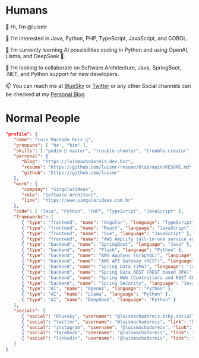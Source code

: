 # Humans
👋 Hi, I’m @luismr

👀 I’m interested in Java, Python, PHP, TypeScript, JavaScript, and COBOL.

🌱 I’m currently learning AI possibilities coding in Python and using OpenAI, Llama, and DeepSeek 👀.

💞️ I’m looking to collaborate on Software Architecture, Java, SpringBoot, .NET, and Python  support for new developers.

📫 You can reach me at [BlueSky](https://bsky.app/profile/luismachadoreis.bsky.social) or [Twitter](https://twitter.com/luismachadoreis) or any other Social channels can be checked at my [Personal Blog](https://luismachadoreis.dev.br)

# Normal People
```json
"profile": {
   "name": "Luis Machado Reis 🍮",
   "pronouns": [ "he", "him" ],
   "skills": [ "pudim 🍮 master", "trouble-shooter", "trouble-creator" ],
   "personal": {
      "blog": "https://luismachadoreis.dev.bvr",
      "resume": "https://github.com/luismr/resume/blob/main/RESUME.md",
      "github": "https://github.com/luismr"
   },
   "work": {
      "company": "SingularIdeas",
      "role": "Software Architect",
      "link": "https://www.singularideas.com.br"
   },
   "code": [ "Java", "Python", "PHP", "TypeScript", "JavaScript" ],
   "frameworks": [
      { "type": "frontend", "name": "Angular", "language": "TypeScript" },
      { "type": "frontend", "name": "React", "language": "JavaScript" },
      { "type": "frontend", "name": "Vue", "language": "JavaScript" },
      { "type": "frontend", "name": "AWS Amplify (all-in-one service aggregator)", "language": "TypeScript" },
      { "type": "backend", "name": "SpringBoot", "language": "Java" },
      { "type": "backend", "name": "Flask", "language": "Python" },
      { "type": "backend", "name": "AWS AppSync (GraphQL)", "language": "TypeScript" },
      { "type": "backend", "name": "AWS API Gateway (REST)", "language": "TypeScript" },
      { "type": "backend", "name": "Spring Data (JPA)", "language": "Java" },
      { "type": "backend", "name": "Spring Data REST (REST based JPA)", "language": "Java" },
      { "type": "backend", "name": "Spring Web (Controllers and REST API endpoints)", "language": "Java" },
      { "type": "backend", "name": "Spring Security", "language": "Java" },
      { "type": "AI", "name": "OpenAI", "language": "Python" },
      { "type": "AI", "name": "Llama", "language": "Python" },
      { "type": "AI", "name": "DeepSeek", "language": "Python" }
   ],
   "socials": [
      { "social": "bluesky", "username": "@luismachadoreis.bsky.social", "link": "https://bsky.app/profile/luismachadoreis.bsky.social" },
      { "social": "twitter", "username": "@luismachadoreis", "link": "https://twitter.com/luismachadoreis" },
      { "social": "instagram", "username": "@luismachadoreis", "link": "https://www.instagram.com/luismachadoreis" },
      { "social": "facebook", "username": "@luismachadoreis", "link": "https://facebook.com/luismachadoreis" },
      { "social": "linkedin", "username": "@luismachadoreis", "link": "https://linkedin.com/in/luismachadoreis" }
   ]
}
```
<!---
luismr/luismr is a ✨ special ✨ repository because its `README.md` (this file) appears on your GitHub profile.
You can click the Preview link to take a look at your changes.
--->
